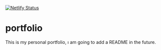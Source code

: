 [![Netlify Status](https://api.netlify.com/api/v1/badges/6edd88d3-bdf6-49b0-8310-c2cd32ef04e7/deploy-status)](https://app.netlify.com/sites/buraktaner/deploys)

# portfolio
This is my personal portfolio, ı am going to add a README in the future.
